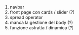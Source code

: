 1. navbar
2. front page con cards / slider (?)
3. spread operator
4. manca la gestione del body (?)
5. funzione astratta / dinamica (?)